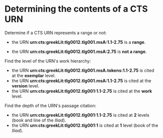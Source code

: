 


# Determining the contents of a CTS URN #




Determine if a CTS URN represents a range or not:

- the URN <strong concordion:set="#range">urn:cts:greekLit:tlg0012.tlg001.msA:1.1-2.75</strong> is a <strong concordion:assertTrue="isRange(#range)">range</strong>.

- the URN <strong concordion:set="#point">urn:cts:greekLit:tlg0012.tlg001.msA:2.75</strong> is <strong concordion:assertFalse="isRange(#point)">not a range</strong>.


Find the level of the URN's work hierarchy:

- the  URN <strong concordion:set="#range">urn:cts:greekLit:tlg0012.tlg001.msA.tokens:1.1-2.75</strong> is cited at the <strong concordion:assertEquals="getDepthLabel(#range)">exemplar</strong> level.
- the  URN <strong concordion:set="#range">urn:cts:greekLit:tlg0012.tlg001.msA:1.1-2.75</strong> is cited at the <strong concordion:assertEquals="getDepthLabel(#range)">version</strong> level.
- the URN  <strong concordion:set="#range">urn:cts:greekLit:tlg0012.tlg001:1.1-2.75</strong> is cited at the <strong concordion:assertEquals="getDepthLabel(#range)">work</strong> level.

Find the depth of the URN's passage citation:

- the  URN <strong concordion:set="#range">urn:cts:greekLit:tlg0012.tlg001:1.1-2.75</strong> is cited at  <strong concordion:assertEquals="getDepth(#range)">2</strong> levels (book and line of the *Iliad*).
- the  URN <strong concordion:set="#range">urn:cts:greekLit:tlg0012.tlg001:1</strong> is cited at  <strong concordion:assertEquals="getDepth(#range)">1</strong> level (book of the *Iliad*).




